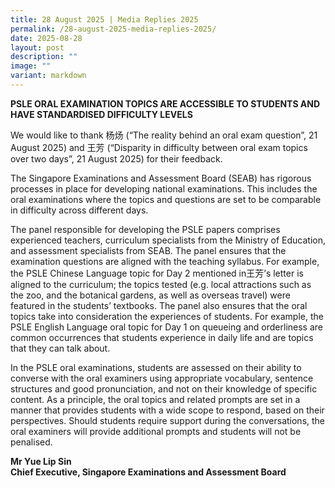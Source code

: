 ```yaml
---
title: 28 August 2025 | Media Replies 2025
permalink: /28-august-2025-media-replies-2025/
date: 2025-08-28
layout: post
description: ""
image: ""
variant: markdown
---
```

<p><strong>PSLE ORAL EXAMINATION TOPICS ARE ACCESSIBLE TO STUDENTS AND HAVE STANDARDISED DIFFICULTY LEVELS</strong>
</p>
<p>We would like to thank 杨炀 (“The reality behind an oral exam question”,
21 August 2025) and 王芳 (“Disparity in difficulty between oral exam topics
over two days”, 21 August 2025) for their feedback.</p>
<p>The Singapore Examinations and Assessment Board (SEAB) has rigorous processes
in place for developing national examinations. This includes the oral examinations
where the topics and questions are set to be comparable in difficulty across
different days.</p>
<p>The panel responsible for developing the PSLE papers comprises experienced
teachers, curriculum specialists from the Ministry of Education, and assessment
specialists from SEAB. The panel ensures that the examination questions
are aligned with the teaching syllabus. For example, the PSLE Chinese Language
topic for Day 2 mentioned in王芳’s letter is aligned to the curriculum; the
topics tested (e.g. local attractions such as the zoo, and the botanical
gardens, as well as overseas travel) were featured in the students’ textbooks.
The panel also ensures that the oral topics take into consideration the
experiences of students. For example, the PSLE English Language oral topic
for Day 1 on queueing and orderliness are common occurrences that students
experience in daily life and are topics that they can talk about.</p>
<p>In the PSLE oral examinations, students are assessed on their ability
to converse with the oral examiners using appropriate vocabulary, sentence
structures and good pronunciation, and not on their knowledge of specific
content. As a principle, the oral topics and related prompts are set in
a manner that provides students with a wide scope to respond, based on
their perspectives. Should students require support during the conversations,
the oral examiners will provide additional prompts and students will not
be penalised.</p>
<p><strong>Mr Yue Lip Sin</strong>
<br>
<strong>Chief Executive, Singapore Examinations and Assessment Board</strong>
</p>
<p>&nbsp;</p>
<p>&nbsp;</p>
